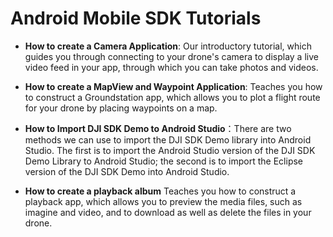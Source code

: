 # Android Mobile SDK Tutorials

- **How to create a Camera Application**: Our introductory tutorial, which guides you through connecting to your drone's camera to display a live video feed in your app, through which you can take photos and videos.

- **How to create a MapView and Waypoint Application**: Teaches you how to construct a Groundstation app, which allows you to plot a flight route for your drone by placing waypoints on a map.

- **How to Import DJI SDK Demo to Android Studio**：There are two methods we can use to import the DJI SDK Demo library into Android Studio. The first is to import the Android Studio version of the DJI SDK Demo Library to Android Studio; the second is to import the Eclipse version of the DJI SDK Demo into Android Studio.

- **How to create a playback album**
Teaches you how to construct a playback app, which allows you to preview the media files, such as imagine and video, and to download as well as delete the files in your drone. 
